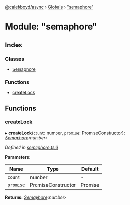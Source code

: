 [@calebboyd/async](../README.md) › [Globals](../globals.md) › ["semaphore"](_semaphore_.md)

# Module: "semaphore"

## Index

### Classes

* [Semaphore](../classes/_semaphore_.semaphore.md)

### Functions

* [createLock](_semaphore_.md#createlock)

## Functions

###  createLock

▸ **createLock**(`count`: number, `promise`: PromiseConstructor): *[Semaphore](../classes/_semaphore_.semaphore.md)‹number›*

*Defined in [semaphore.ts:6](https://github.com/calebboyd/async/blob/a91dbbf/semaphore.ts#L6)*

**Parameters:**

Name | Type | Default |
------ | ------ | ------ |
`count` | number | - |
`promise` | PromiseConstructor | Promise |

**Returns:** *[Semaphore](../classes/_semaphore_.semaphore.md)‹number›*
